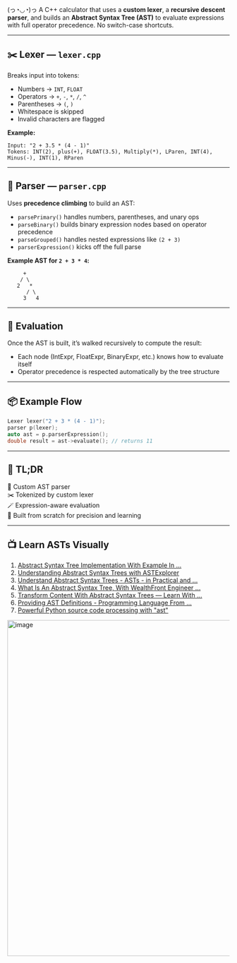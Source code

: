 (っ◔◡◔)っ
A C++ calculator that uses a **custom lexer**, a **recursive descent parser**, and builds an **Abstract Syntax Tree (AST)** to evaluate expressions with full operator precedence. No switch-case shortcuts.

---

## ✂️ Lexer — `lexer.cpp`

Breaks input into tokens:
- Numbers → `INT`, `FLOAT`
- Operators → `+`, `-`, `*`, `/`, `^`
- Parentheses → `(`, `)`
- Whitespace is skipped
- Invalid characters are flagged

**Example:**
```
Input: "2 + 3.5 * (4 - 1)"
Tokens: INT(2), plus(+), FLOAT(3.5), Multiply(*), LParen, INT(4), Minus(-), INT(1), RParen
```

---

## 🧩 Parser — `parser.cpp`

Uses **precedence climbing** to build an AST:
- `parsePrimary()` handles numbers, parentheses, and unary ops
- `parseBinary()` builds binary expression nodes based on operator precedence
- `parseGrouped()` handles nested expressions like `(2 + 3)`
- `parserExpression()` kicks off the full parse

**Example AST for `2 + 3 * 4`:**
```
     +
    / \
   2   *
      / \
     3   4
```

---

## 🧮 Evaluation

Once the AST is built, it’s walked recursively to compute the result:
- Each node (IntExpr, FloatExpr, BinaryExpr, etc.) knows how to evaluate itself
- Operator precedence is respected automatically by the tree structure

---

## 📦 Example Flow

```cpp
Lexer lexer("2 + 3 * (4 - 1)");
parser p(lexer);
auto ast = p.parserExpression();
double result = ast->evaluate(); // returns 11
```

---

## 🌿 TL;DR

🧠 Custom AST parser  
✂️ Tokenized by custom lexer  
🪄 Expression-aware evaluation  
🧮 Built from scratch for precision and learning

---

## 📺 Learn ASTs Visually

1. [Abstract Syntax Tree Implementation With Example In ...](https://www.youtube.com/watch?v=xDqmlyWhvko)
2. [Understanding Abstract Syntax Trees with ASTExplorer](https://www.youtube.com/watch?v=_ZOY7bxJ_Yc)
3. [Understand Abstract Syntax Trees - ASTs - in Practical and ...](https://www.youtube.com/watch?v=tM_S-pa4xDk)
4. [What Is An Abstract Syntax Tree, With WealthFront Engineer ...](https://www.youtube.com/watch?v=wINY109MG10)
5. [Transform Content With Abstract Syntax Trees — Learn With ...](https://www.youtube.com/watch?v=acb2osL1VPE)
6. [Providing AST Definitions - Programming Language From ...](https://www.youtube.com/watch?v=4oQ-ZPaQs3k)
7. [Powerful Python source code processing with "ast"](https://www.youtube.com/watch?v=2tOr_0k8EYE)


<img width="1919" height="762" alt="image" src="https://github.com/user-attachments/assets/df6e29ca-a380-49f2-9bb0-7b01e30404a8" />
